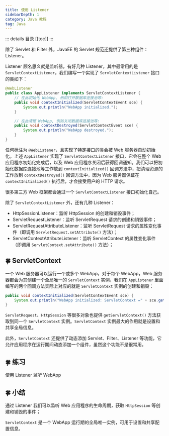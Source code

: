 ```yaml
---
title: 使用 Listener
sidebarDepth: 1
category: Java 教程
tag: Java
---
```


::: details 目录
[[toc]]
:::

除了 Servlet 和 Filter 外，JavaEE 的 Servlet 规范还提供了第三种组件：Listener。

Listener 顾名思义就是监听器，有好几种 Listener，其中最常用的是 `ServletContextListener`，我们编写一个实现了 `ServletContextListener` 接口的类如下：

```java
@WebListener
public class AppListener implements ServletContextListener {
    // 在此初始化 WebApp, 例如打开数据库连接池等:
    public void contextInitialized(ServletContextEvent sce) {
        System.out.println("WebApp initialized.");
    }

    // 在此清理 WebApp, 例如关闭数据库连接池等:
    public void contextDestroyed(ServletContextEvent sce) {
        System.out.println("WebApp destroyed.");
    }
}
```

任何标注为 `@WebListener`，且实现了特定接口的类会被 Web 服务器自动初始化。上述 `AppListener` 实现了 `ServletContextListener` 接口，它会在整个 Web 应用程序初始化完成后，以及 Web 应用程序关闭后获得回调通知。我们可以把初始化数据库连接池等工作放到 `contextInitialized()` 回调方法中，把清理资源的工作放到 `contextDestroyed()` 回调方法中，因为 Web 服务器保证在 `contextInitialized()` 执行后，才会接受用户的 HTTP 请求。

很多第三方 Web 框架都会通过一个 `ServletContextListener` 接口初始化自己。

除了 `ServletContextListener` 外，还有几种 Listener：

- HttpSessionListener：监听 HttpSession 的创建和销毁事件；
- ServletRequestListener：监听 ServletRequest 请求的创建和销毁事件；
- ServletRequestAttributeListener：监听 ServletRequest 请求的属性变化事件（即调用 `ServletRequest.setAttribute()` 方法）；
- ServletContextAttributeListener：监听 ServletContext 的属性变化事件（即调用 `ServletContext.setAttribute()` 方法）；

## 🍀 ServletContext

一个 Web 服务器可以运行一个或多个 WebApp，对于每个 WebApp，Web 服务器都会为其创建一个全局唯一的 `ServletContext` 实例，我们在 `AppListener` 里面编写的两个回调方法实际上对应的就是 `ServletContext` 实例的创建和销毁：

```java
public void contextInitialized(ServletContextEvent sce) {
    System.out.println("WebApp initialized: ServletContext =" + sce.getServletContext());
}
```

`ServletRequest`、`HttpSession` 等很多对象也提供 `getServletContext()` 方法获取到同一个 `ServletContext` 实例。`ServletContext` 实例最大的作用就是设置和共享全局信息。

此外，`ServletContext` 还提供了动态添加 Servlet、Filter、Listener 等功能，它允许应用程序在运行期间动态添加一个组件，虽然这个功能不是很常用。

## 🍀 练习

使用 Listener 监听 WebApp

## 🍀 小结

通过 Listener 我们可以监听 Web 应用程序的生命周期，获取 `HttpSession` 等创建和销毁的事件；

`ServletContext` 是一个 WebApp 运行期的全局唯一实例，可用于设置和共享配置信息。

